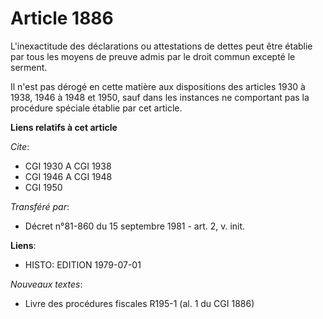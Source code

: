 # Article 1886

L'inexactitude des déclarations ou attestations de dettes peut être établie par tous les moyens de preuve admis par le droit
commun excepté le serment.

Il n'est pas dérogé en cette matière aux dispositions des articles 1930 à 1938, 1946 à 1948 et 1950, sauf dans les instances
ne comportant pas la procédure spéciale établie par cet article.

**Liens relatifs à cet article**

_Cite_:

  - CGI 1930 A CGI 1938
  - CGI 1946 A CGI 1948
  - CGI 1950

_Transféré par_:

  - Décret n°81-860 du 15 septembre 1981 - art. 2, v. init.

**Liens**:

  - HISTO: EDITION 1979-07-01

_Nouveaux textes_:

  - Livre des procédures fiscales R195-1 (al. 1 du CGI 1886)
